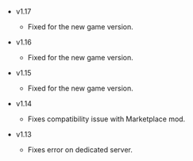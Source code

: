 - v1.17
  - Fixed for the new game version.

- v1.16
  - Fixed for the new game version.

- v1.15
  - Fixed for the new game version.

- v1.14
  - Fixes compatibility issue with Marketplace mod.

- v1.13
  - Fixes error on dedicated server.
